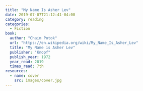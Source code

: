 ```yaml
---
title: "My Name Is Asher Lev"
date: 2019-07-07T21:12:41-04:00
category: reading
categories:
  - Fiction
book:
  author: "Chaim Potok"
  url: "https://en.wikipedia.org/wiki/My_Name_Is_Asher_Lev"
  title: "My Name is Asher Lev"
  publisher: "Knopf"
  publish_year: 1972
  year_read: 2019
  times_read: 7th
resources:
  - name: cover
    src: images/cover.jpg
---
```


